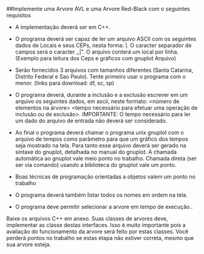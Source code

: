 ##Implemente uma Arvore AVL e uma Arvore Red-Black com o seguintes requisitos

* A implementação deverá ser em C++.

* O programa deverá ser capaz de ler um arquivo ASCII com os seguintes dados de Locais e seus CEPs, nesta forma: <CEP>|<Logradouro>. O caracter separador de campos será o caracter ,,|". O arquivo conterá um local por linha. (Exemplo para leitura dos Ceps e gráficos com gnuplot Arquivo)

* Serão fornecidos 3 arquivos com tamanhos diferentes (Santa Catarina, Distrito Federal e Sao Paulo). Tente primeiro usar o programa com o menor. (links para download: df, sc, sp)

* O programa deverá, durante a inclusão e a exclusão escrever em um arquivo os seguintes dados, em ascii, neste formato: <número de elementos na árvore> <tempo necessário para efetuar uma operação de inclusão ou de exclusão>. IMPORTANTE: O tempo necessário para ler um dado do arquivo de entrada não deverá ser considerado.

* Ao final o programa deverá chamar o programa unix gnuplot com o arquivo de tempos como parâmetro para que um gráfico dos tempos seja mostrado na tela. Para tanto esse arquivo deverá ser gerado na sintaxe do gnuplot, detalhada no manual do gnuplot. A chamada automática ao gnuplot vale meio ponto no trabalho. Chamada direta (ser ser via comando) usando a biblioteca do gnuplot vale um ponto.

* Boas técnicas de programação orientadas a objetos valem um ponto no trabalho

* O programa deverá também listar todos os nomes em ordem na tela.

* O programa deve permitir selecionar a arvore em tempo de execução..

Baixe os arquivos C++ em anexo. Suas classes de arvores deve, implementar as classe destas interfaces. Isso é  muito importante pois a avaliação do funcionamento da arvore será feito por estas classes. Você perderá pontos no trabalho se estas etapa não estiver correta, mesmo que sua arvore esteja.

